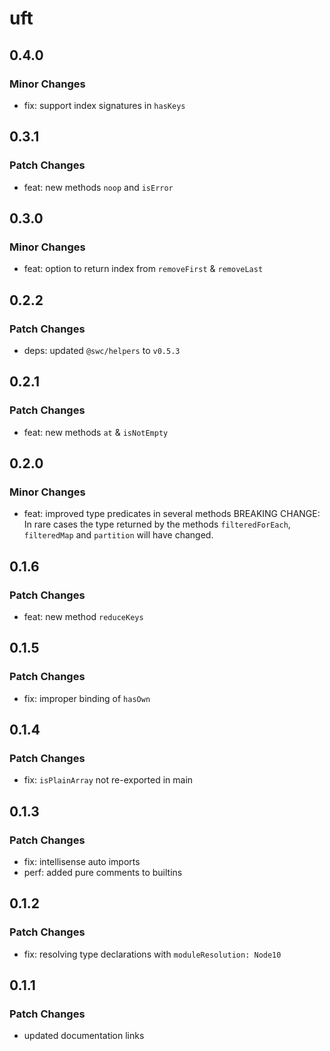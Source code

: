 # uft

## 0.4.0

### Minor Changes

- fix: support index signatures in `hasKeys`

## 0.3.1

### Patch Changes

- feat: new methods `noop` and `isError`

## 0.3.0

### Minor Changes

- feat: option to return index from `removeFirst` & `removeLast`

## 0.2.2

### Patch Changes

- deps: updated `@swc/helpers` to `v0.5.3`

## 0.2.1

### Patch Changes

- feat: new methods `at` & `isNotEmpty`

## 0.2.0

### Minor Changes

- feat: improved type predicates in several methods
  BREAKING CHANGE: In rare cases the type returned by the methods `filteredForEach`, `filteredMap` and `partition` will have changed.

## 0.1.6

### Patch Changes

- feat: new method `reduceKeys`

## 0.1.5

### Patch Changes

- fix: improper binding of `hasOwn`

## 0.1.4

### Patch Changes

- fix: `isPlainArray` not re-exported in main

## 0.1.3

### Patch Changes

- fix: intellisense auto imports
- perf: added pure comments to builtins

## 0.1.2

### Patch Changes

- fix: resolving type declarations with `moduleResolution: Node10`

## 0.1.1

### Patch Changes

- updated documentation links
